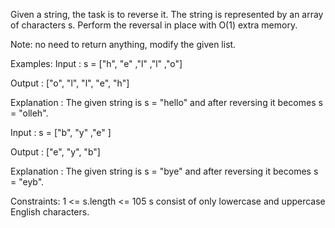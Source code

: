 Given a string, the task is to reverse it. The string is represented by an array of characters s. Perform the reversal in place with O(1) extra memory.



Note: no need to return anything, modify the given list.


Examples:
Input : s = ["h", "e" ,"l" ,"l" ,"o"]

Output : ["o", "l", "l", "e", "h"]

Explanation : The given string is s = "hello" and after reversing it becomes s = "olleh".

Input : s = ["b", "y" ,"e" ]

Output : ["e", "y", "b"]

Explanation : The given string is s = "bye" and after reversing it becomes s = "eyb".

Constraints:
1 <= s.length <= 105
s consist of only lowercase and uppercase English characters.